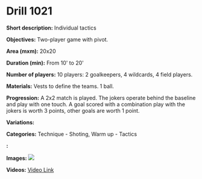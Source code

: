 # Drill 1021

**Short description:**
Individual tactics

**Objectives:**
Two-player game with pivot.

**Area (mxm):**
20x20

**Duration (min):**
From 10' to 20'

**Number of players:**
10 players: 2 goalkeepers, 4 wildcards, 4 field players.

**Materials:**
Vests to define the teams. 1 ball.

**Progression:**
A 2x2 match is played. The jokers operate behind the baseline and play with one touch. A goal scored with a combination play with the jokers is worth 3 points, other goals are worth 1 point.

**Variations:**


**Categories:**
Technique - Shoting, Warm up - Tactics

**:**


**Images:**
![](https://www.coachingfutsal.com/\images\e8d9ae8daba0c0a775bdbd9a3fec878c2c41ea972cc7a6a3fbad0474e28aefaaec78c7e226111eec564e1ce6749720e12281ef83d40aab89dfe9bc82499101925163cb24a159c.jpg)

**Videos:**
[Video Link](https://www.youtube.com/embed/AIJQjtGUqlU)

